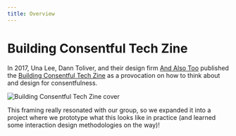 ```yaml
---
title: Overview
---
```


# Building Consentful Tech Zine

In 2017, Una Lee, Dann Toliver, and their design firm [And Also Too](https://www.andalsotoo.net/) published the [Building Consentful Tech Zine](https://www.andalsotoo.net/) as a provocation on how to think about and design for consentfulness.

![Building Consentful Tech Zine cover](/bklynConnect-curriculum/img/building-consentful-tech-1.png)

This framing really resonated with our group, so we expanded it into a project where we prototype what this looks like in practice (and learned some interaction design methodologies on the way)!

